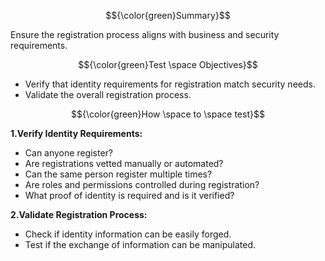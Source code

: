 $${\color{green}Summary}$$

Ensure the registration process aligns with business and security requirements.

$${\color{green}Test \space Objectives}$$

- Verify that identity requirements for registration match security needs.
- Validate the overall registration process.

$${\color{green}How \space to \space test}$$

**1.Verify Identity Requirements:**
- Can anyone register?
- Are registrations vetted manually or automated?
- Can the same person register multiple times?
- Are roles and permissions controlled during registration?
- What proof of identity is required and is it verified?

**2.Validate Registration Process:**
- Check if identity information can be easily forged.
- Test if the exchange of information can be manipulated.
